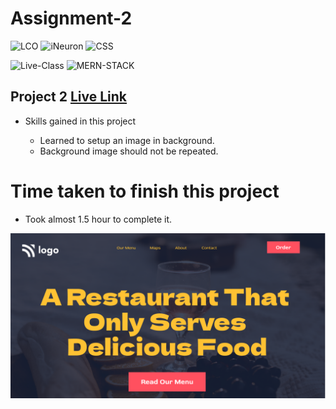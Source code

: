 # Assignment-2

![LCO](https://img.shields.io/badge/LCO-Hitesh--Choudhary-brightgreen)  ![iNeuron](https://img.shields.io/badge/iNeuron-FullStack--JS-brightgreen)  ![CSS](https://img.shields.io/badge/HTML-CSS-orange)

![Live-Class](https://img.shields.io/badge/LIVE--CLASS-PROJECT--2-blue)  ![MERN-STACK](https://img.shields.io/badge/MERN--STACK-DEVELOPER-red)

## Project 2 [Live Link](https://vinaymaurya-project-2.netlify.app/)

- Skills gained in this project 
    
    * Learned to setup an image in background.
    * Background image should not be repeated.


# Time taken to finish this project

- Took almost 1.5 hour to complete it.

![Thumbnail](./thumbnail.png)